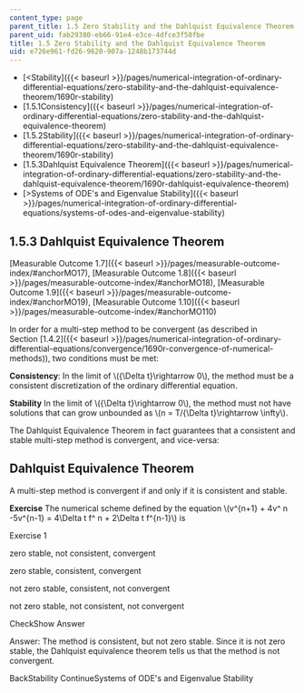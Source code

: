 ```yaml
---
content_type: page
parent_title: 1.5 Zero Stability and the Dahlquist Equivalence Theorem
parent_uid: fab29380-eb66-91e4-e3ce-4dfce3f50fbe
title: 1.5 Zero Stability and the Dahlquist Equivalence Theorem
uid: e726e961-fd26-9620-907a-1248b173744d
---
```


*   [<Stability]({{< baseurl >}}/pages/numerical-integration-of-ordinary-differential-equations/zero-stability-and-the-dahlquist-equivalence-theorem/1690r-stability)
*   [1.5.1Consistency]({{< baseurl >}}/pages/numerical-integration-of-ordinary-differential-equations/zero-stability-and-the-dahlquist-equivalence-theorem)
*   [1.5.2Stability]({{< baseurl >}}/pages/numerical-integration-of-ordinary-differential-equations/zero-stability-and-the-dahlquist-equivalence-theorem/1690r-stability)
*   [1.5.3Dahlquist Equivalence Theorem]({{< baseurl >}}/pages/numerical-integration-of-ordinary-differential-equations/zero-stability-and-the-dahlquist-equivalence-theorem/1690r-dahlquist-equivalence-theorem)
*   [\>Systems of ODE's and Eigenvalue Stability]({{< baseurl >}}/pages/numerical-integration-of-ordinary-differential-equations/systems-of-odes-and-eigenvalue-stability)

1.5.3 Dahlquist Equivalence Theorem
-----------------------------------

[Measurable Outcome 1.7]({{< baseurl >}}/pages/measurable-outcome-index/#anchorMO17), [Measurable Outcome 1.8]({{< baseurl >}}/pages/measurable-outcome-index/#anchorMO18), [Measurable Outcome 1.9]({{< baseurl >}}/pages/measurable-outcome-index/#anchorMO19), [Measurable Outcome 1.10]({{< baseurl >}}/pages/measurable-outcome-index/#anchorMO110)

In order for a multi-step method to be convergent (as described in Section [1.4.2]({{< baseurl >}}/pages/numerical-integration-of-ordinary-differential-equations/convergence/1690r-convergence-of-numerical-methods)), two conditions must be met:

**Consistency**: In the limit of \\({\\Delta t}\\rightarrow 0\\), the method must be a consistent discretization of the ordinary differential equation.

**Stability** In the limit of \\({\\Delta t}\\rightarrow 0\\), the method must not have solutions that can grow unbounded as \\(n = T/{\\Delta t}\\rightarrow \\infty\\).

The Dahlquist Equivalence Theorem in fact guarantees that a consistent and stable multi-step method is convergent, and vice-versa:

Dahlquist Equivalence Theorem
-----------------------------

A multi-step method is convergent if and only if it is consistent and stable.

**Exercise** The numerical scheme defined by the equation \\(v^{n+1} + 4v^ n -5v^{n-1} = 4\\Delta t f^ n + 2\\Delta t f^{n-1}\\) is

Exercise 1

 zero stable, not consistent, convergent

 zero stable, consistent, convergent

 not zero stable, consistent, not convergent

 not zero stable, not consistent, not convergent

CheckShow Answer

Answer: The method is consistent, but not zero stable. Since it is not zero stable, the Dahlquist equivalence theorem tells us that the method is not convergent.

BackStability ContinueSystems of ODE's and Eigenvalue Stability